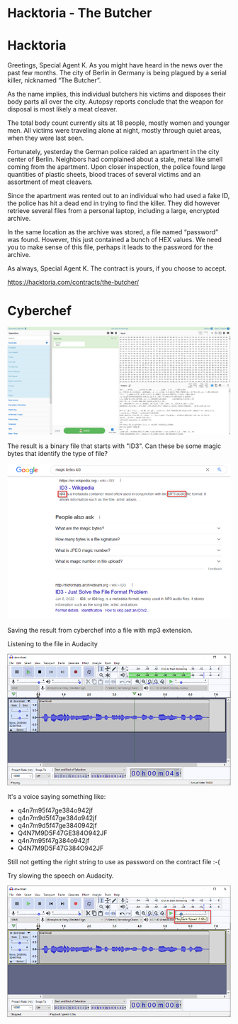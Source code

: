 # Hacktoria - The Butcher

# Hacktoria

Greetings, Special Agent K. As you might have heard in the news over the past few months. The city of Berlin in Germany is being plagued by a serial killer, nicknamed “The Butcher”.

As the name implies, this individual butchers his victims and disposes their body parts all over the city. Autopsy reports conclude that the weapon for disposal is most likely a meat cleaver.

The total body count currently sits at 18 people, mostly women and younger men. All victims were traveling alone at night, mostly through quiet areas, when they were last seen.

Fortunately, yesterday the German police raided an apartment in the city center of Berlin. Neighbors had complained about a stale, metal like smell coming from the apartment. Upon closer inspection, the police found large quantities of plastic sheets, blood traces of several victims and an assortment of meat cleavers.

Since the apartment was rented out to an individual who had used a fake ID, the police has hit a dead end in trying to find the killer. They did however retrieve several files from a personal laptop, including a large, encrypted archive.

In the same location as the archive was stored, a file named “password” was found. However, this just contained a bunch of HEX values. We need you to make sense of this file, perhaps it leads to the password for the archive.

As always, Special Agent K. The contract is yours, if you choose to accept.

https://hacktoria.com/contracts/the-butcher/

[](../the_butcher/password-the-butcher.txt)

# Cyberchef

![](../the_butcher/images/image001.png)

The result is a binary file that starts with "ID3". Can these be some magic bytes that identify the type of file?

![](images/image002.png)

Saving the result from cyberchef into a file with mp3 extension.

[](the_butcher.mp3)

Listening to the file in Audacity

![](images/image003.png)

It's a voice saying something like: 
- q4n7m95f47ge384o942jf
- q4n7m9d5f47ge384o942jf
- q4n7m9d5f47ge3840942jf
- Q4N7M9D5F47GE384O942JF
- q4n7m95f47g384o942jf
- Q4N7M9D5F47G384O942JF

Still not getting the right string to use as password on the contract file :-(

Try slowing the speech on Audacity.

![](images/image004.png)
